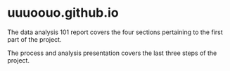 # uuuoouo.github.io

The data analysis 101 report covers the four sections pertaining to the first part of the project.

The process and analysis presentation covers the last three steps of the project.
